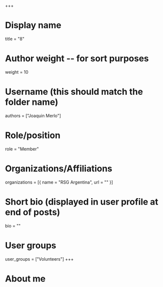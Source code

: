 +++
# Display name
title = "8"

# Author weight -- for sort purposes
weight = 10

# Username (this should match the folder name)
authors = ["Joaquin Merlo"]

# Role/position
role = "Member"

# Organizations/Affiliations
organizations = [{ name = "RSG Argentina", url = "" }]

# Short bio (displayed in user profile at end of posts)
bio = ""

# User groups
user_groups = ["Volunteers"]
+++

# About me

